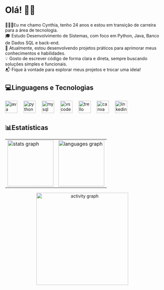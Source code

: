 <h1 align="left">Olá! 👋🏼</h1>

###

<p align="left">👩🏼‍💻Eu me chamo Cynthia, tenho 24 anos e estou em transição de carreira para a área de tecnologia.<br>🎓 Estudo Desenvolvimento de Sistemas, com foco em Python, Java, Banco de Dados SQL e back-end.<br>🧠 Atualmente, estou desenvolvendo projetos práticos para aprimorar meus conhecimentos e habilidades.<br>💡 Gosto de escrever código de forma clara e direta, sempre buscando soluções simples e funcionais.<br>📬 Fique à vontade para explorar meus projetos e trocar uma ideia!</p>

###

<h2 align="left">💻Linguagens e Tecnologias</h2>

###

<div align="left">
  <img src="https://cdn.jsdelivr.net/gh/devicons/devicon/icons/java/java-original.svg" height="40" alt="java logo"  />
  <img width="12" />
  <img src="https://cdn.jsdelivr.net/gh/devicons/devicon/icons/python/python-original.svg" height="40" alt="python logo"  />
  <img width="12" />
  <img src="https://cdn.jsdelivr.net/gh/devicons/devicon/icons/mysql/mysql-original.svg" height="40" alt="mysql logo"  />
  <img width="12" />
  <img src="https://cdn.jsdelivr.net/gh/devicons/devicon/icons/vscode/vscode-original.svg" height="40" alt="vscode logo"  />
  <img width="12" />
  <img src="https://cdn.jsdelivr.net/gh/devicons/devicon/icons/trello/trello-plain.svg" height="40" alt="trello logo"  />
  <img width="12" />
  <img src="https://cdn.jsdelivr.net/gh/devicons/devicon/icons/canva/canva-original.svg" height="40" alt="canva logo"  />
  <img width="12" />
  <img src="https://cdn.jsdelivr.net/gh/devicons/devicon/icons/linkedin/linkedin-original.svg" height="40" alt="linkedin logo"  />
</div>


###

<h2 align="left">📊Estatísticas</h2>

<div align="center">
  <table style="border: none;">
    <tr>
      <td style="border: none;">
        <img src="https://github-readme-stats.vercel.app/api?username=CynthiaMoraeees&hide_title=false&hide_rank=false&show_icons=true&include_all_commits=true&count_private=true&disable_animations=false&theme=gruvbox&locale=pt-br&hide_border=true" height="150" alt="stats graph" />
      </td>
      <td style="border: none;">
        <img src="https://github-readme-stats.vercel.app/api/top-langs?username=CynthiaMoraeees&locale=pt-br&hide_title=false&layout=compact&card_width=320&langs_count=5&theme=gruvbox&hide_border=true" height="150" alt="languages graph" />
      </td>
    </tr>
  </table>
</div>

<div align="center">
  <img src="https://github-readme-activity-graph.vercel.app/graph?username=CynthiaMoraeees&radius=16&theme=gruvbox&area=true&hide_border=true&hide_title=true" height="300" alt="activity graph" />
</div>

###
